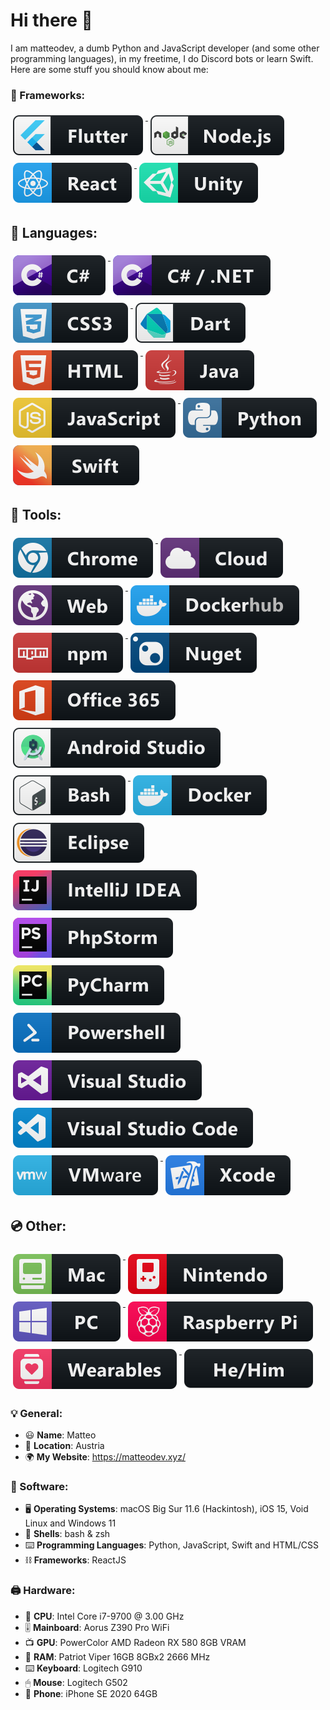 # Hi there 👋

I am matteodev, a dumb Python and JavaScript developer (and some other programming languages), in my freetime, I do Discord bots or learn Swift. Here are some stuff you should know about me:

<p align="center">

### 🧬 Frameworks:
 
<a href="#">
 <img src="https://raw.githubusercontent.com/MikeCodesDotNET/ColoredBadges/master/svg/dev/frameworks/flutter.svg" alt="flutter" style="vertical-align:top; margin:6px 4px">
</a>  

 <a href="#">
    <img src="svg/dev/frameworks/nodejs.svg" alt="nodejs" style="vertical-align:top; margin:6px 4px">
</a> 

<a href="#">
    <img src="svg/dev/frameworks/react.svg" alt="react" style="vertical-align:top; margin:6px 4px">
</a>

<a href="#">
    <img src="svg/dev/frameworks/unity.svg" alt="unity" style="vertical-align:top; margin:6px 4px">
</a>
 
## 🔑 Languages:
 
<a href="#">
    <img src="svg/dev/languages/csharp.svg" alt="csharp" style="vertical-align:top; margin:6px 4px">
</a>  

<a href="#">
    <img src="svg/dev/languages/csharp_dotnet.svg" alt="csharp_dotnet" style="vertical-align:top; margin:6px 4px">
</a>  

<a href="#">
    <img src="svg/dev/languages/css3.svg" alt="css3" style="vertical-align:top; margin:6px 4px">
</a>  

<a href="#">
    <img src="svg/dev/languages/dart_colour.svg" alt="dart_colour" style="vertical-align:top; margin:6px 4px">
</a>

<a href="#">
    <img src="svg/dev/languages/html.svg" alt="html" style="vertical-align:top; margin:6px 4px">
</a>  

<a href="#">
    <img src="svg/dev/languages/java.svg" alt="java" style="vertical-align:top; margin:6px 4px">
</a>  

<a href="#">
    <img src="svg/dev/languages/js.svg" alt="js" style="vertical-align:top; margin:6px 4px">
</a>  

<a href="#">
    <img src="svg/dev/languages/python.svg" alt="python" style="vertical-align:top; margin:6px 4px">
</a>

<a href="#">
    <img src="svg/dev/languages/swift.svg" alt="swift" style="vertical-align:top; margin:6px 4px">
</a>

## 🧰 Tools:
 
<a href="#">
    <img src="svg/dev/misc/chrome.svg" alt="chrome" style="vertical-align:top; margin:6px 4px">
</a>  

<a href="#">
    <img src="svg/dev/misc/cloud.svg" alt="cloud" style="vertical-align:top; margin:6px 4px">
</a>

<a href="#">
    <img src="svg/dev/misc/web.svg" alt="web" style="vertical-align:top; margin:6px 4px">
</a>

<a href="#">
    <img src="svg/dev/services/dockerhub.svg" alt="dockerhub" style="vertical-align:top; margin:6px 4px">
</a>

<a href="#">
    <img src="svg/dev/services/npm.svg" alt="npm" style="vertical-align:top; margin:6px 4px">
</a> 

<a href="#">
    <img src="svg/dev/services/nuget.svg" alt="nuget" style="vertical-align:top; margin:6px 4px">
</a> 

<a href="#">
    <img src="svg/dev/services/office_365.svg" alt="office 365" style="vertical-align:top; margin:6px 4px">
</a>

<a href="#">
    <img src="svg/dev/tools/android_studio_colour.svg" alt="android_studio_colour" style="vertical-align:top; margin:6px 4px">
</a> 

<a href="#">
    <img src="svg/dev/tools/bash.svg" alt="bash" style="vertical-align:top; margin:6px 4px">
</a> 

<a href="#">
    <img src="svg/dev/tools/docker.svg" alt="docker" style="vertical-align:top; margin:6px 4px">
</a> 

<a href="#">
    <img src="svg/dev/tools/eclipse.svg" alt="eclipse" style="vertical-align:top; margin:6px 4px">
</a>

<a href="#">
    <img src="svg/dev/tools/jetbrains_intellij.svg" alt="jetbrains_intellij" style="vertical-align:top; margin:6px 4px">
</a> 

<a href="#">
    <img src="svg/dev/tools/jetbrains_phpstorm.svg" alt="jetbrains_phpstorm" style="vertical-align:top; margin:6px 4px">
</a> 

<a href="#">
    <img src="svg/dev/tools/jetbrains_pycharm.svg" alt="jetbrains_pycharm" style="vertical-align:top; margin:6px 4px">
</a> 

<a href="#">
    <img src="svg/dev/tools/powershell.svg" alt="powershell" style="vertical-align:top; margin:6px 4px">
</a> 

<a href="#">
    <img src="svg/dev/tools/visualstudio.svg" alt="visualstudio" style="vertical-align:top; margin:6px 4px">
</a> 

<a href="#">
    <img src="svg/dev/tools/visualstudio_code.svg" alt="visualstudio_code" style="vertical-align:top; margin:6px 4px">
</a> 

<a href="#">
    <img src="svg/dev/tools/vmware.svg" alt="vmware" style="vertical-align:top; margin:6px 4px">
</a> 

<a href="#">
    <img src="svg/dev/tools/xcode.svg" alt="xcode" style="vertical-align:top; margin:6px 4px">
</a>

## 💿 Other:
 
<a href="#">
    <img src="svg/devices/mac.svg" alt="mac" style="vertical-align:top; margin:6px 4px">
</a>  

<a href="#">
    <img src="svg/devices/nintendo.svg" alt="nintendo" style="vertical-align:top; margin:6px 4px">
</a>  

<a href="#">
    <img src="svg/devices/pc.svg" alt="pc" style="vertical-align:top; margin:6px 4px">
</a>

<a href="#">
    <img src="svg/devices/raspberrypi.svg" alt="raspberrypi" style="vertical-align:top; margin:6px 4px">
</a>

<a href="#">
    <img src="svg/devices/wearables.svg" alt="wearables" style="vertical-align:top; margin:6px 4px">
</a>

<a href="#">
    <img src="svg/pronouns/hehim.svg" alt="he / him" style="vertical-align:top; margin:6px 4px">
</a>
</p>

### 💡 General:
- 😃 **Name**: Matteo
- 📌 **Location**: Austria
- 🌍 **My Website**: https://matteodev.xyz/

### 💾 Software:
- 🖥 **Operating Systems**: macOS Big Sur 11.6 (Hackintosh), iOS 15, Void Linux and Windows 11
- 📡 **Shells**: bash & zsh
- ⌨️ **Programming Languages**: Python, JavaScript, Swift and HTML/CSS
- ⛓ **Frameworks**: ReactJS

### 🖨 Hardware:
- 🧠 **CPU**: Intel Core i7-9700 @ 3.00 GHz
- 🎚 **Mainboard**: Aorus Z390 Pro WiFi
- 📺 **GPU**: PowerColor AMD Radeon RX 580 8GB VRAM
- 💽 **RAM**: Patriot Viper 16GB 8GBx2 2666 MHz
- ⌨️ **Keyboard**: Logitech G910
- 🖱 **Mouse**: Logitech G502
- 📱 **Phone**: iPhone SE 2020 64GB
